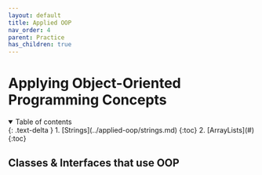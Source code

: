 ```yaml
---
layout: default
title: Applied OOP
nav_order: 4
parent: Practice
has_children: true
---
```


# Applying Object-Oriented Programming Concepts

<details open markdown="block">
  <summary>
    Table of contents
  </summary>
  {: .text-delta }
1. [Strings](../applied-oop/strings.md)
   {:toc}
2. [ArrayLists](#)
   {:toc}
</details>

## Classes & Interfaces that use OOP

